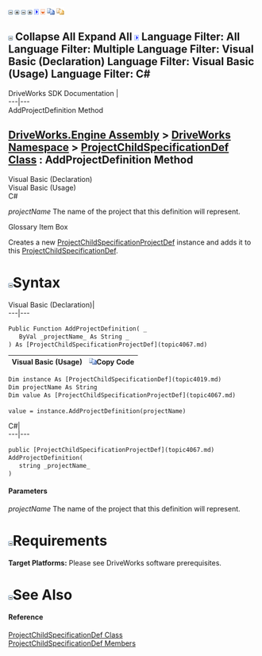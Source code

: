 ![](dotnetimages/collapse.gif) ![](dotnetimages/expand.gif) ![](dotnetimages/collapse.gif) ![](dotnetimages/expand.gif) ![](dotnetimages/drpdown.gif) ![](dotnetimages/drpdown_orange.gif) ![](dotnetimages/copycode.gif) ![](dotnetimages/copycodeHighlight.gif)

![](dotnetimages/collapse.gif) Collapse All Expand All ![](dotnetimages/drpdown.gif) Language Filter: All  Language Filter: Multiple  Language Filter: Visual Basic (Declaration) Language Filter: Visual Basic (Usage) Language Filter: C#  
---  
DriveWorks SDK Documentation  |   
---|---  
AddProjectDefinition Method   
  
[DriveWorks.Engine Assembly](topic2156.md) > [DriveWorks Namespace](topic2159.md) > [ProjectChildSpecificationDef Class](topic4019.md) : AddProjectDefinition Method  
---  
  
Visual Basic (Declaration)    
Visual Basic (Usage)    
C# 

_projectName_
    The name of the project that this definition will represent.

Glossary Item Box

Creates a new [ProjectChildSpecificationProjectDef](topic4067.md) instance and adds it to this [ProjectChildSpecificationDef](topic4019.md). 

# ![](dotnetimages/collapse.gif)Syntax

Visual Basic (Declaration)|   
---|---  
      
    
    Public Function AddProjectDefinition( _
       ByVal _projectName_ As String _
    ) As [ProjectChildSpecificationProjectDef](topic4067.md)  
  
Visual Basic (Usage)| ![](dotnetimages/copycode.gif)Copy Code  
---|---  
      
    
    Dim instance As [ProjectChildSpecificationDef](topic4019.md)
    Dim projectName As String
    Dim value As [ProjectChildSpecificationProjectDef](topic4067.md)
     
    value = instance.AddProjectDefinition(projectName)  
  
C#|   
---|---  
      
    
    public [ProjectChildSpecificationProjectDef](topic4067.md) AddProjectDefinition( 
       string _projectName_
    )  
  
#### Parameters

 _projectName_
    The name of the project that this definition will represent.

# ![](dotnetimages/collapse.gif)Requirements

**Target Platforms:** Please see DriveWorks software prerequisites.

# ![](dotnetimages/collapse.gif)See Also

#### Reference

[ProjectChildSpecificationDef Class](topic4019.md)   
[ProjectChildSpecificationDef Members](topic4020.md)


